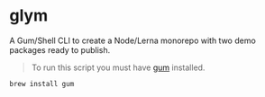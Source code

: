 # glym

A Gum/Shell CLI to create a Node/Lerna monorepo with two demo packages ready to publish.

> To run this script you must have [gum](https://github.com/charmbracelet/gum) installed.

```shell
brew install gum
```
